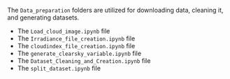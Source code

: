 The <code>Data_preparation</code> folders are utilized for downloading data, cleaning it, and generating datasets.  
- The <code>Load_cloud_image.ipynb</code> file
- The <code>Irradiance_file_creation.ipynb</code> file
- The <code>cloudindex_file_creation.ipynb</code> file
- The <code>generate_clearsky_variable.ipynb</code> file
- The <code>Dataset_Cleaning_and_Creation.ipynb</code> file
- The <code>split_dataset.ipynb</code> file

